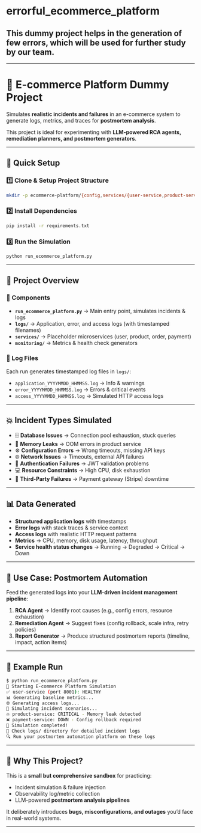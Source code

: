 # errorful_ecommerce_platform
This dummy project helps in the generation of few errors, which will be used for further study by our team.
---
---

# 🛒 E-commerce Platform Dummy Project

Simulates **realistic incidents and failures** in an e-commerce system to generate logs, metrics, and traces for **postmortem analysis**.

This project is ideal for experimenting with **LLM-powered RCA agents, remediation planners, and postmortem generators**.

---

## 🚀 Quick Setup

### 1️⃣ Clone & Setup Project Structure

```bash
mkdir -p ecommerce-platform/{config,services/{user-service,product-service,order-service,payment-service},infrastructure,monitoring,logs,scripts}
```

### 2️⃣ Install Dependencies

```bash
pip install -r requirements.txt
```

### 3️⃣ Run the Simulation

```bash
python run_ecommerce_platform.py
```

---

## 📂 Project Overview

### 🔧 Components

* **`run_ecommerce_platform.py`** → Main entry point, simulates incidents & logs
* **`logs/`** → Application, error, and access logs (with timestamped filenames)
* **`services/`** → Placeholder microservices (user, product, order, payment)
* **`monitoring/`** → Metrics & health check generators

### 📝 Log Files

Each run generates timestamped log files in `logs/`:

* `application_YYYYMMDD_HHMMSS.log` → Info & warnings
* `error_YYYYMMDD_HHMMSS.log` → Errors & critical events
* `access_YYYYMMDD_HHMMSS.log` → Simulated HTTP access logs

---

## 💥 Incident Types Simulated

* 🗄 **Database Issues** → Connection pool exhaustion, stuck queries
* 🧠 **Memory Leaks** → OOM errors in product service
* ⚙️ **Configuration Errors** → Wrong timeouts, missing API keys
* 🌐 **Network Issues** → Timeouts, external API failures
* 🔑 **Authentication Failures** → JWT validation problems
* 💻 **Resource Constraints** → High CPU, disk exhaustion
* 🔌 **Third-Party Failures** → Payment gateway (Stripe) downtime

---

## 📊 Data Generated

* **Structured application logs** with timestamps
* **Error logs** with stack traces & service context
* **Access logs** with realistic HTTP request patterns
* **Metrics** → CPU, memory, disk usage, latency, throughput
* **Service health status changes** → Running → Degraded → Critical → Down

---

## 🤖 Use Case: Postmortem Automation

Feed the generated logs into your **LLM-driven incident management pipeline**:

1. **RCA Agent** → Identify root causes (e.g., config errors, resource exhaustion)
2. **Remediation Agent** → Suggest fixes (config rollback, scale infra, retry policies)
3. **Report Generator** → Produce structured postmortem reports (timeline, impact, action items)

---

## 🧪 Example Run

```bash
$ python run_ecommerce_platform.py
🚀 Starting E-commerce Platform Simulation
✅ user-service (port 8001): HEALTHY
📊 Generating baseline metrics...
🌐 Generating access logs...
🎯 Simulating incident scenarios...
🔥 product-service: CRITICAL - Memory leak detected
❌ payment-service: DOWN - Config rollback required
🏁 Simulation completed!
📝 Check logs/ directory for detailed incident logs
🔍 Run your postmortem automation platform on these logs
```

---

## 🎯 Why This Project?

This is a **small but comprehensive sandbox** for practicing:

* Incident simulation & failure injection
* Observability log/metric collection
* LLM-powered **postmortem analysis pipelines**

It deliberately introduces **bugs, misconfigurations, and outages** you’d face in real-world systems.

---
